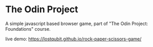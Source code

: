 # The Odin Project

A simple javascript based browser game, part of "The Odin Project: Foundations" course.

live demo: https://lostqubit.github.io/rock-paper-scissors-game/
